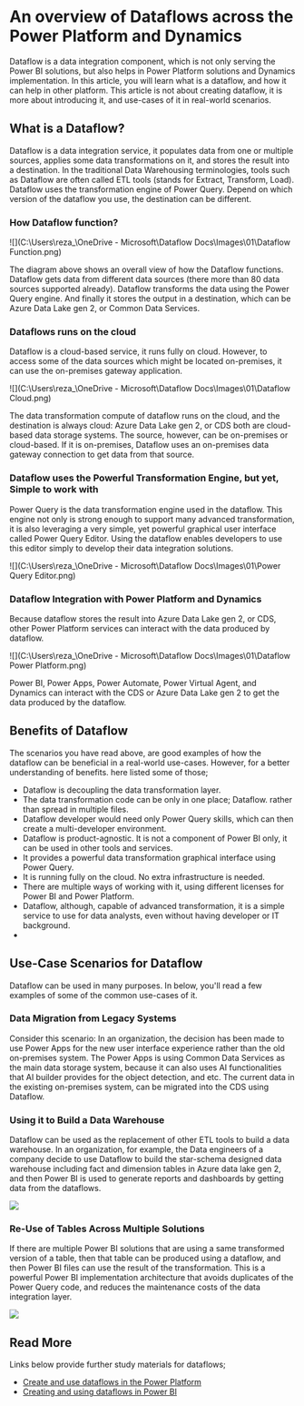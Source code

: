 # An overview of Dataflows across the Power Platform and Dynamics

Dataflow is a data integration component, which is not only serving the Power BI solutions, but also helps in Power Platform solutions and Dynamics implementation. In this article, you will learn what is a dataflow, and how it can help in other platform. This article is not about creating dataflow, it is more about introducing it, and use-cases of it in real-world scenarios.

## What is a Dataflow?

Dataflow is a data integration service, it populates data from one or multiple sources, applies some data transformations on it, and stores the result into a destination. In the traditional Data Warehousing terminologies, tools such as Dataflow are often called ETL tools (stands for Extract, Transform, Load). Dataflow uses the transformation engine of Power Query. Depend on which version of the dataflow you use, the destination can be different.

### How Dataflow function?

![](C:\Users\reza_\OneDrive - Microsoft\Dataflow Docs\Images\01\Dataflow Function.png)

The diagram above shows an overall view of how the Dataflow functions. Dataflow gets data from different data sources (there more than 80 data sources supported already). Dataflow transforms the data using the Power Query engine. And finally it stores the output in a destination, which can be Azure Data Lake gen 2, or Common Data Services.

### Dataflows runs on the cloud

Dataflow is a cloud-based service, it runs fully on cloud. However, to access some of the data sources which might be located on-premises, it can use the on-premises gateway application.

![](C:\Users\reza_\OneDrive - Microsoft\Dataflow Docs\Images\01\Dataflow Cloud.png)

The data transformation compute of dataflow runs on the cloud, and the destination is always cloud: Azure Data Lake gen 2, or CDS both are cloud-based data storage systems. The source, however, can be on-premises or cloud-based. If it is on-premises, Dataflow uses an on-premises data gateway connection to get data from that source.

### Dataflow uses the Powerful Transformation Engine, but yet, Simple to work with

Power Query is the data transformation engine used in the dataflow. This engine not only is strong enough to support many advanced transformation, it is also leveraging a very simple, yet powerful graphical user interface called Power Query Editor. Using the dataflow enables developers to use this editor simply to develop their data integration solutions.

![](C:\Users\reza_\OneDrive - Microsoft\Dataflow Docs\Images\01\Power Query Editor.png)

### Dataflow Integration with Power Platform and Dynamics

Because dataflow stores the result into Azure Data Lake gen 2, or CDS, other Power Platform services can interact with the data produced by dataflow.

![](C:\Users\reza_\OneDrive - Microsoft\Dataflow Docs\Images\01\Dataflow Power Platform.png)

Power BI, Power Apps, Power Automate, Power Virtual Agent, and Dynamics can interact with the CDS or Azure Data Lake gen 2 to get the data produced by the dataflow.



## Benefits of Dataflow

The scenarios you have read above, are good examples of how the dataflow can be beneficial in a real-world use-cases. However, for a better understanding of benefits. here listed some of those;

- Dataflow is decoupling the data transformation layer.
- The data transformation code can be only in one place; Dataflow. rather than spread in multiple files.
- Dataflow developer would need only Power Query skills, which can then create a multi-developer environment.
- Dataflow is product-agnostic. It is not a component of Power BI only, it can be used in other tools and services.
- It provides a powerful data transformation graphical interface using Power Query.
- It is running fully on the cloud. No extra infrastructure is needed.
- There are multiple ways of working with it, using different licenses for Power BI and Power Platform.
- Dataflow, although, capable of advanced transformation, it is a simple service to use for data analysts, even without having developer or IT background.
- 

## Use-Case Scenarios for Dataflow

Dataflow can be used in many purposes. In below, you'll read a few examples of some of the common use-cases of it.

### Data Migration from Legacy Systems

Consider this scenario: In an organization, the decision has been made to use Power Apps for the new user interface experience rather than the old on-premises system. The Power Apps is using Common Data Services as the main data storage system, because it can also uses AI functionalities that AI builder provides for the object detection, and etc. The current data in the existing on-premises system, can be migrated into the CDS using Dataflow.

### Using it to Build a Data Warehouse

Dataflow can be used as the replacement of other ETL tools to build a data warehouse. In an organization, for example, the Data engineers of a company decide to use Dataflow to build the star-schema designed data warehouse including fact and dimension tables in Azure data lake gen 2, and then Power BI is used to generate reports and dashboards by getting data from the dataflows.

![](https://i2.wp.com/radacad.com/wp-content/uploads/2019/01/2019-01-21_06h49_16.png)

### Re-Use of Tables Across Multiple Solutions

If there are multiple Power BI solutions that are using a same transformed version of a table, then that table can be produced using a dataflow, and then Power BI files can use the result of the transformation. This is a powerful Power BI implementation architecture that avoids duplicates of the Power Query code, and reduces the maintenance costs of the data integration layer.

![](https://i1.wp.com/radacad.com/wp-content/uploads/2019/01/2019-01-21_06h36_16.png)



## Read More

Links below provide further study materials for dataflows;

- [Create and use dataflows in the Power Platform](https://docs.microsoft.com/en-us/data-integration/dataflows/dataflows-integration-overview)
- [Creating and using dataflows in Power BI](https://docs.microsoft.com/en-us/power-bi/service-dataflows-create-use)
